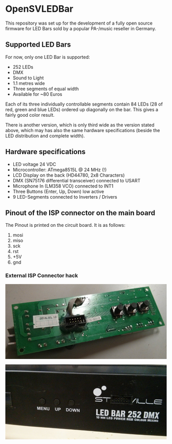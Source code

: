 OpenSVLEDBar
============

This repository was set up for the development of a fully open source firmware for LED Bars sold by a popular PA-/music reseller in Germany.

Supported LED Bars
------------------

For now, only one LED Bar is supported:
* 252 LEDs
* DMX
* Sound to Light
* 1.1 metres wide
* Three segments of equal width
* Available for ~80 Euros

Each of its three individually controllable segments contain 84 LEDs (28 of red, green and blue LEDs) ordered up diagonally on the bar.
This gives a fairly good color result.

There is another version, which is only third wide as the version stated above, which may has also the same hardware specifications (beside the LED distribution and complete width).

Hardware specifications
-----------------------
* LED voltage 24 VDC
* Microcontroller: ATmega8515L @ 24 MHz (!)
* LCD Display on the back (HD44780, 2x8 Characters)
* DMX (SN75176 differential transceiver) connected to USART
* Microphone In (LM358 VCO) connected to INT1
* Three Buttons (Enter, Up, Down) low active
* 9 LED-Segments connected to Inverters / Drivers

Pinout of the ISP connector on the main board
---------------------------------------------

The Pinout is printed on the circuit board. It is as follows:

1. mosi
2. miso
3. sck
4. rst
5. +5V
6. gnd

### External ISP Connector hack

![Picture of external ISP connector](doc/ext-isp-1.jpg "External ISP connector fixed on the back of the PCB")

![Picture of external ISP connector](doc/ext-isp-2.jpg "How it looks outside the case")